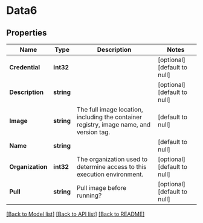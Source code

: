 # Data6

## Properties
Name | Type | Description | Notes
------------ | ------------- | ------------- | -------------
**Credential** | **int32** |  | [optional] [default to null]
**Description** | **string** |  | [optional] [default to null]
**Image** | **string** | The full image location, including the container registry, image name, and version tag. | [default to null]
**Name** | **string** |  | [default to null]
**Organization** | **int32** | The organization used to determine access to this execution environment. | [optional] [default to null]
**Pull** | **string** | Pull image before running? | [optional] [default to null]

[[Back to Model list]](../README.md#documentation-for-models) [[Back to API list]](../README.md#documentation-for-api-endpoints) [[Back to README]](../README.md)


